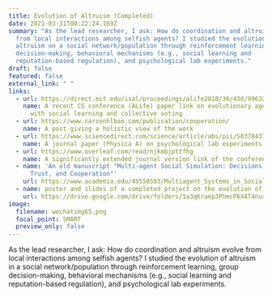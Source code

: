 ```yaml
---
title: Evolution of Altruism (Completed)
date: 2021-03-31T00:22:24.169Z
summary: "As the lead researcher, I ask: How do coordination and altruism evolve
  from local interactions among selfish agents? I studied the evolution of
  altruism on a social network/population through reinforcement learning, group
  decision-making, behavioral mechanisms (e.g., social learning and
  reputation-based regulation), and psychological lab experiments."
draft: false
featured: false
external_link: " "
links:
  - url: https://direct.mit.edu/isal/proceedings/alife2018/30/436/99632
    name: A recent CS conference (ALife) paper link on evolutionary agent simulation
      with social learning and collective voting
  - url: https://www.carsonhlbao.com/publication/cooperation/
    name: A post giving a holistic view of the work
  - url: https://www.sciencedirect.com/science/article/abs/pii/S037843711730938X?via%3Dihub
    name: A journal paper (Physica A) on psychological lab experiments and simulation
  - url: https://www.overleaf.com/read/njkmbjpttfhg
    name: A significantly extended journal version link of the conference paper
  - name: 'An old manuscript "Multi-agent Social Simulation: Decisions, Learning,
      Trust, and Cooperation"'
    url: https://www.academia.edu/49558503/Multiagent_Systems_in_Social_Simulation_Decisions_Learning_Trust_and_Cooperation
  - name: poster and slides of a completed project on the evolution of cooperation
    url: https://drive.google.com/drive/folders/1a3qKraepJPhmcP6X4T4nurX-B6d0ZLjP?usp=sharing
image:
  filename: wechatimg65.png
  focal_point: SMART
  preview_only: false
---
```

As the lead researcher, I ask: How do coordination and altruism evolve from local interactions among selfish agents? I studied the evolution of altruism in a social network/population through reinforcement learning, group decision-making, behavioral mechanisms (e.g., social learning and reputation-based regulation), and psychological lab experiments.